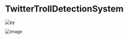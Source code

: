 # TwitterTrollDetectionSystem
![py](https://user-images.githubusercontent.com/56268192/206929693-8831b55b-df3b-48ca-9814-0d11ef83c5e0.jpg)

![image](https://user-images.githubusercontent.com/56268192/204136069-3ea0463a-4f83-448a-bba4-6bea0ed24bd7.png)
